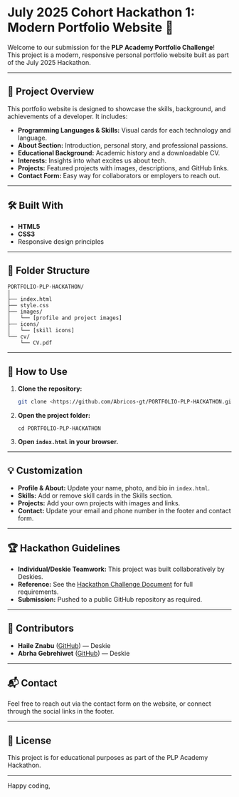 # July 2025 Cohort Hackathon 1: Modern Portfolio Website 🚀

Welcome to our submission for the **PLP Academy Portfolio Challenge**!  
This project is a modern, responsive personal portfolio website built as part of the July 2025 Hackathon.

---

## 🌟 Project Overview

This portfolio website is designed to showcase the skills, background, and achievements of a developer. It includes:

- **Programming Languages & Skills:** Visual cards for each technology and language.
- **About Section:** Introduction, personal story, and professional passions.
- **Educational Background:** Academic history and a downloadable CV.
- **Interests:** Insights into what excites us about tech.
- **Projects:** Featured projects with images, descriptions, and GitHub links.
- **Contact Form:** Easy way for collaborators or employers to reach out.


---

## 🛠️ Built With

- **HTML5**
- **CSS3**
- Responsive design principles

---

## 📁 Folder Structure

```
PORTFOLIO-PLP-HACKATHON/
│
├── index.html
├── style.css
├── images/
│   └── [profile and project images]
├── icons/
│   └── [skill icons]
└── cv/
    └── CV.pdf
```

---

## 🚦 How to Use

1. **Clone the repository:**
   ```sh
   git clone <https://github.com/Abricos-gt/PORTFOLIO-PLP-HACKATHON.git>
   ```
2. **Open the project folder:**
   ```
   cd PORTFOLIO-PLP-HACKATHON
   ```
3. **Open `index.html` in your browser.**

---

## 💡 Customization

- **Profile & About:** Update your name, photo, and bio in `index.html`.
- **Skills:** Add or remove skill cards in the Skills section.
- **Projects:** Add your own projects with images and links.
- **Contact:** Update your email and phone number in the footer and contact form.

---

## 🏆 Hackathon Guidelines

- **Individual/Deskie Teamwork:** This project was built collaboratively by Deskies.
- **Reference:** See the [Hackathon Challenge Document](https://docs.google.com/document/d/1v-F-tXa1dwV2w5oMkM2QzAuoFoQYZlOEuT5qeRKDTPA/edit?usp=sharing) for full requirements.
- **Submission:** Pushed to a public GitHub repository as required.

---

## 👥 Contributors

- **Haile Znabu** ([GitHub](https://github.com/haileznabu)) — Deskie
- **Abrha Gebrehiwet** ([GitHub](https://github.com/Abricos-gt)) — Deskie

---

## 📬 Contact

Feel free to reach out via the contact form on the website, or connect through the social links in the footer.

---

## 📝 License

This project is for educational purposes as part of the PLP Academy Hackathon.

---

Happy coding,
